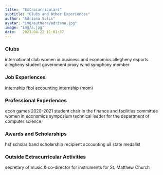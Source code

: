 ```yaml
---
title:  "Extracurriculars"
subtitle: "Clubs and Other Experiences"
author: "Adriana Solis"
avatar: "img/authors/adriana.jpg"
image: "img/a.jpg"
date:   2021-04-22 11:01:37
---
```


### Clubs

international club
women in business and economics
allegheny esports
allegheny student government proxy
wind symphony member

### Job Experiences

internship fbol
accounting internship (mom)

### Professional Experiences

econ games 2020-2021
student chair in the finance and facilities committee
women in economics symposium
technical leader for the department of computer science

### Awards and Scholarships

hsf scholar
band scholarship recipient
accounting uil state medalist

### Outside Extracurricular Activities

secretary of music & co-director for instruments for St. Matthew Church
